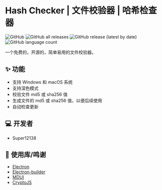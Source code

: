 # Hash Checker | 文件校验器 | 哈希检查器
![GitHub](https://img.shields.io/github/license/Super12138/Hash-Checker?style=flat-square)
![GitHub all releases](https://img.shields.io/github/downloads/Super12138/Hash-Checker/total?style=flat-square)
![GitHub release (latest by date)](https://img.shields.io/github/v/release/Super12138/Hash-Checker?style=flat-square)
![GitHub language count](https://img.shields.io/github/languages/count/Super12138/Hash-Checker?style=flat-square)

一个免费的，开源的，简单易用的文件校验器。

## ✨ 功能
- 支持 Windows 和 macOS 系统
- 支持深色模式
- 校验文件 md5 或 sha256 值
- 生成文件的 md5 或 sha256 值，以便后续使用
- 自动检查更新

## 💻 开发者
- Super12138

## 🚀 使用库/鸣谢
 - [Electron](https://www.electronjs.org/)
 - [Electron-builder](https://www.electron.build/)
 - [MDUI](https://github.com/zdhxiong/mdui)
 - [CryptoJS](https://github.com/brix/crypto-js)
